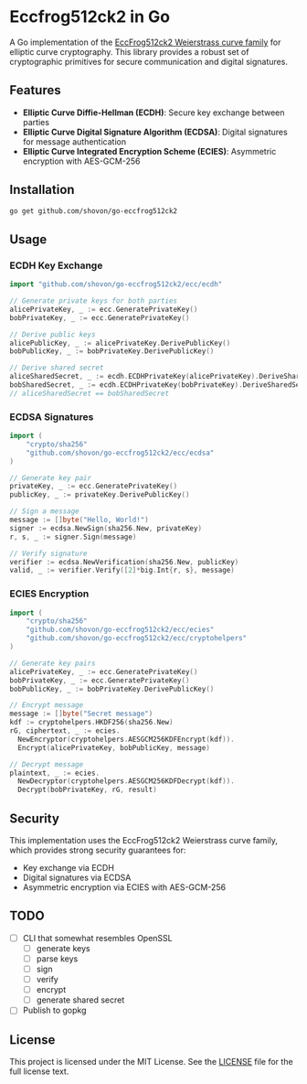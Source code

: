 # Eccfrog512ck2 in Go

A Go implementation of the [EccFrog512ck2 Weierstrass curve family](https://billatnapier.medium.com/eccfrog512ck2-an-enhanced-512-bit-weierstrass-elliptic-curve-97563d79b6c9) for elliptic curve cryptography. This library provides a robust set of cryptographic primitives for secure communication and digital signatures.

## Features

- **Elliptic Curve Diffie-Hellman (ECDH)**: Secure key exchange between parties
- **Elliptic Curve Digital Signature Algorithm (ECDSA)**: Digital signatures for message authentication
- **Elliptic Curve Integrated Encryption Scheme (ECIES)**: Asymmetric encryption with AES-GCM-256

## Installation

```bash
go get github.com/shovon/go-eccfrog512ck2
```

## Usage

### ECDH Key Exchange

```go
import "github.com/shovon/go-eccfrog512ck2/ecc/ecdh"

// Generate private keys for both parties
alicePrivateKey, _ := ecc.GeneratePrivateKey()
bobPrivateKey, _ := ecc.GeneratePrivateKey()

// Derive public keys
alicePublicKey, _ := alicePrivateKey.DerivePublicKey()
bobPublicKey, _ := bobPrivateKey.DerivePublicKey()

// Derive shared secret
aliceSharedSecret, _ := ecdh.ECDHPrivateKey(alicePrivateKey).DeriveSharedSecret(bobPublicKey)
bobSharedSecret, _ := ecdh.ECDHPrivateKey(bobPrivateKey).DeriveSharedSecret(alicePublicKey)
// aliceSharedSecret == bobSharedSecret
```

### ECDSA Signatures

```go
import (
    "crypto/sha256"
    "github.com/shovon/go-eccfrog512ck2/ecc/ecdsa"
)

// Generate key pair
privateKey, _ := ecc.GeneratePrivateKey()
publicKey, _ := privateKey.DerivePublicKey()

// Sign a message
message := []byte("Hello, World!")
signer := ecdsa.NewSign(sha256.New, privateKey)
r, s, _ := signer.Sign(message)

// Verify signature
verifier := ecdsa.NewVerification(sha256.New, publicKey)
valid, _ := verifier.Verify([2]*big.Int{r, s}, message)
```

### ECIES Encryption

```go
import (
    "crypto/sha256"
    "github.com/shovon/go-eccfrog512ck2/ecc/ecies"
    "github.com/shovon/go-eccfrog512ck2/ecc/cryptohelpers"
)

// Generate key pairs
alicePrivateKey, _ := ecc.GeneratePrivateKey()
bobPrivateKey, _ := ecc.GeneratePrivateKey()
bobPublicKey, _ := bobPrivateKey.DerivePublicKey()

// Encrypt message
message := []byte("Secret message")
kdf := cryptohelpers.HKDF256(sha256.New)
rG, ciphertext, _ := ecies.
  NewEncryptor(cryptohelpers.AESGCM256KDFEncrypt(kdf)).
  Encrypt(alicePrivateKey, bobPublicKey, message)

// Decrypt message
plaintext, _ := ecies.
  NewDecryptor(cryptohelpers.AESGCM256KDFDecrypt(kdf)).
  Decrypt(bobPrivateKey, rG, result)
```

## Security

This implementation uses the EccFrog512ck2 Weierstrass curve family, which provides strong security guarantees for:

- Key exchange via ECDH
- Digital signatures via ECDSA
- Asymmetric encryption via ECIES with AES-GCM-256

## TODO

- [ ] CLI that somewhat resembles OpenSSL
  - [ ] generate keys
  - [ ] parse keys
  - [ ] sign
  - [ ] verify
  - [ ] encrypt
  - [ ] generate shared secret
- [ ] Publish to gopkg

## License

This project is licensed under the MIT License. See the [LICENSE](LICENSE) file for the full license text.
